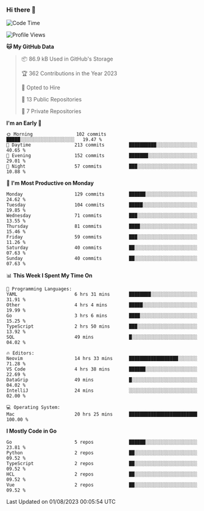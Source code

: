 ### Hi there 👋
<!--![visitors](https://visitor-badge.glitch.me/badge?page_id=d0zingcat)-->
<!--
**d0zingcat/d0zingcat** is a ✨ _special_ ✨ repository because its `README.md` (this file) appears on your GitHub profile.

Here are some ideas to get you started:

- 🔭 I’m currently working on ...
- 🌱 I’m currently learning ...
- 👯 I’m looking to collaborate on ...
- 🤔 I’m looking for help with ...
- 💬 Ask me about ...
- 📫 How to reach me: ...
- 😄 Pronouns: ...
- ⚡ Fun fact: ...
-->
<!--START_SECTION:waka-->
![Code Time](http://img.shields.io/badge/Code%20Time-2%2C887%20hrs%2015%20mins-blue)

![Profile Views](http://img.shields.io/badge/Profile%20Views-0-blue)

**🐱 My GitHub Data** 

> 📦 86.9 kB Used in GitHub's Storage 
 > 
> 🏆 362 Contributions in the Year 2023
 > 
> 💼 Opted to Hire
 > 
> 📜 13 Public Repositories 
 > 
> 🔑 7 Private Repositories 
 > 
**I'm an Early 🐤** 

```text
🌞 Morning                102 commits         █████░░░░░░░░░░░░░░░░░░░░   19.47 % 
🌆 Daytime                213 commits         ██████████░░░░░░░░░░░░░░░   40.65 % 
🌃 Evening                152 commits         ███████░░░░░░░░░░░░░░░░░░   29.01 % 
🌙 Night                  57 commits          ███░░░░░░░░░░░░░░░░░░░░░░   10.88 % 
```
📅 **I'm Most Productive on Monday** 

```text
Monday                   129 commits         ██████░░░░░░░░░░░░░░░░░░░   24.62 % 
Tuesday                  104 commits         █████░░░░░░░░░░░░░░░░░░░░   19.85 % 
Wednesday                71 commits          ███░░░░░░░░░░░░░░░░░░░░░░   13.55 % 
Thursday                 81 commits          ████░░░░░░░░░░░░░░░░░░░░░   15.46 % 
Friday                   59 commits          ███░░░░░░░░░░░░░░░░░░░░░░   11.26 % 
Saturday                 40 commits          ██░░░░░░░░░░░░░░░░░░░░░░░   07.63 % 
Sunday                   40 commits          ██░░░░░░░░░░░░░░░░░░░░░░░   07.63 % 
```


📊 **This Week I Spent My Time On** 

```text
💬 Programming Languages: 
YAML                     6 hrs 31 mins       ████████░░░░░░░░░░░░░░░░░   31.91 % 
Other                    4 hrs 4 mins        █████░░░░░░░░░░░░░░░░░░░░   19.99 % 
Go                       3 hrs 6 mins        ████░░░░░░░░░░░░░░░░░░░░░   15.25 % 
TypeScript               2 hrs 50 mins       ███░░░░░░░░░░░░░░░░░░░░░░   13.92 % 
SQL                      49 mins             █░░░░░░░░░░░░░░░░░░░░░░░░   04.02 % 

🔥 Editors: 
Neovim                   14 hrs 33 mins      ██████████████████░░░░░░░   71.28 % 
VS Code                  4 hrs 38 mins       ██████░░░░░░░░░░░░░░░░░░░   22.69 % 
DataGrip                 49 mins             █░░░░░░░░░░░░░░░░░░░░░░░░   04.02 % 
IntelliJ                 24 mins             ░░░░░░░░░░░░░░░░░░░░░░░░░   02.00 % 

💻 Operating System: 
Mac                      20 hrs 25 mins      █████████████████████████   100.00 % 
```

**I Mostly Code in Go** 

```text
Go                       5 repos             ██████░░░░░░░░░░░░░░░░░░░   23.81 % 
Python                   2 repos             ██░░░░░░░░░░░░░░░░░░░░░░░   09.52 % 
TypeScript               2 repos             ██░░░░░░░░░░░░░░░░░░░░░░░   09.52 % 
HCL                      2 repos             ██░░░░░░░░░░░░░░░░░░░░░░░   09.52 % 
Vue                      2 repos             ██░░░░░░░░░░░░░░░░░░░░░░░   09.52 % 
```




 Last Updated on 01/08/2023 00:05:54 UTC
<!--END_SECTION:waka-->

